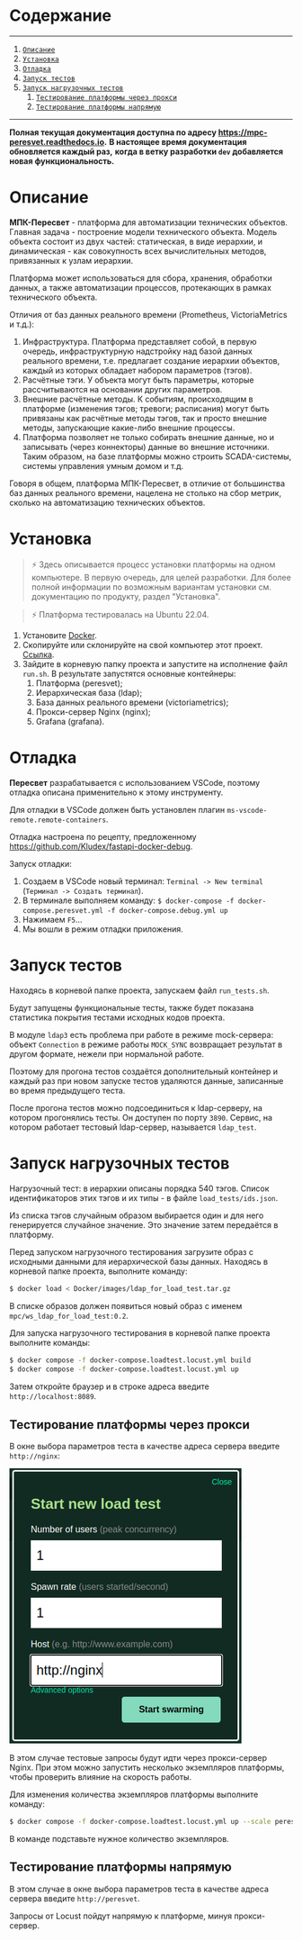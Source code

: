 # Содержание

---

1. [`Описание`](#description)
2. [`Установка`](#installing)
3. [`Отладка`](#debugging)
4. [`Запуск тестов`](#tests)
5. [`Запуск нагрузочных тестов`](#load_tests)
   1. [`Тестирование платформы через прокси`](#load_tests_over_proxy)
   2. [`Тестирование платформы напрямую`](#load_tests_direct)
---

**Полная текущая документация доступна по адресу https://mpc-peresvet.readthedocs.io.**
**В настоящее время документация обновляется каждый раз,**
**когда в ветку разработки ``dev`` добавляется**
**новая функциональность.**


# <a name="description"></a>Описание
**МПК-Пересвет** - платформа для автоматизации технических объектов.
Главная задача - построение модели технического объекта.
Модель объекта состоит из двух частей: статическая, в виде иерархии,
и динамическая - как совокупность всех вычислительных методов, привязанных
к узлам иерархии.

Платформа может использоваться для сбора, хранения, обработки данных, а также
автоматизации процессов, протекающих в рамках технического объекта.

Отличия от баз данных реального времени (Prometheus, VictoriaMetrics и т.д.):
1. Инфраструктура. Платформа представляет собой, в первую очередь,
   инфраструктурную надстройку над базой данных реального времени,
   т.е. предлагает создание иерархии объектов, каждый из которых обладает
   набором параметров (тэгов).
2. Расчётные тэги. У объекта могут быть параметры, которые рассчитываются
   на основании других параметров.
3. Внешние расчётные методы. К событиям, происходящим в платформе
   (изменения тэгов; тревоги; расписания) могут быть привязаны как
   расчётные методы тэгов, так и просто внешние методы,
   запускающие какие-либо внешние процессы.
4. Платформа позволяет не только собирать внешние данные, но и записывать
   (через коннекторы) данные во внешние источники.
   Таким образом, на базе платформы можно строить SCADA-системы,
   системы управления умным домом и т.д.

Говоря в общем, платформа МПК-Пересвет, в отличие от большинства баз данных
реального времени, нацелена не столько на сбор метрик,
сколько на автоматизацию технических объектов.

# <a name="installing"></a> Установка

> :zap: Здесь описывается процесс установки платформы на одном компьютере.
> В первую очередь, для целей разработки.
> Для более полной информации по возможным вариантам установки
> см. документацию по продукту, раздел "Установка".

> :zap: Платформа тестировалась на Ubuntu 22.04.

1. Установите [Docker](https://docs.docker.com/get-docker/).
2. Скопируйте или склонируйте на свой компьютер этот проект.
   [Ссылка](https://github.com/mp-co-ru/mpc-peresvet).
3. Зайдите в корневую папку проекта и запустите на исполнение файл ``run.sh``.
   В результате запустятся основные контейнеры:
   1. Платформа (peresvet);
   2. Иерархическая база (ldap);
   3. База данных реального времени (victoriametrics);
   4. Прокси-сервер Nginx (nginx);
   5. Grafana (grafana).


# <a name="debugging"></a> Отладка
**Пересвет** разрабатывается с использованием VSCode, поэтому отладка описана применительно к этому инструменту.

Для отладки в VSCode должен быть установлен плагин `ms-vscode-remote.remote-containers`.

Отладка настроена по рецепту, предложенному https://github.com/Kludex/fastapi-docker-debug.

Запуск отладки:
1. Создаем в VSCode новый терминал: `Terminal -> New terminal` (`Терминал -> Создать терминал`).
2. В терминале выполняем команду: ```$ docker-compose -f docker-compose.peresvet.yml -f docker-compose.debug.yml up```
3. Нажимаем `F5`...
4. Мы вошли в режим отладки приложения.

# <a name="tests"></a>Запуск тестов
Находясь в корневой папке проекта, запускаем файл `run_tests.sh`.

Будут запущены функциональные тесты, также будет показана статистика покрытия тестами исходных кодов проекта.

В модуле `ldap3` есть проблема при работе в режиме mock-сервера: объект `Connection` в режиме работы
`MOCK_SYNC` возвращает результат в другом формате, нежели при нормальной работе.

Поэтому для прогона тестов создаётся дополнительный контейнер и каждый раз при новом запуске тестов
удаляются данные, записанные во время предыдущего теста.

После прогона тестов можно подсоединиться к ldap-серверу, на котором прогонялись тесты. Он доступен по порту `3890`.
Сервис, на котором работает тестовый ldap-сервер, называется `ldap_test`.

# <a name="load_tests"></a>Запуск нагрузочных тестов
Нагрузочный тест: в иерархии описаны порядка 540 тэгов. Список идентификаторов
этих тэгов и их типы - в файле ``load_tests/ids.json``.

Из списка тэгов случайным образом выбирается один и для него генерируется
случайное значение. Это значение затем передаётся в платформу.

Перед запуском нагрузочного тестирования загрузите образ с исходными данными
для иерархической базы данных. Находясь в корневой папке проекта, выполните
команду:
```bash
$ docker load < Docker/images/ldap_for_load_test.tar.gz
```
В списке образов должен появиться новый образ с именем ``mpc/ws_ldap_for_load_test:0.2``.

Для запуска нагрузочного тестирования в корневой папке проекта выполните команды:
```bash
$ docker compose -f docker-compose.loadtest.locust.yml build
$ docker compose -f docker-compose.loadtest.locust.yml up
```

Затем откройте браузер и в строке адреса введите ``http://localhost:8089``.

## <a name="load_tests_over_proxy">Тестирование платформы через прокси
В окне выбора параметров теста в качестве адреса сервера введите
``http://nginx``:

![Locust](pics/locust.png "Locust")

В этом случае тестовые запросы будут идти через прокси-сервер Nginx.
При этом можно запустить несколько экземпляров платформы, чтобы
проверить влияние на скорость работы.

Для изменения количества экземпляров платформы выполните команду:
```bash
$ docker compose -f docker-compose.loadtest.locust.yml up --scale peresvet=<количество экземпляров>
```
В команде подставьте нужное количество экземпляров.

## <a name="load_tests_direct">Тестирование платформы напрямую
В этом случае в окне выбора параметров теста в качестве адреса сервера введите
``http://peresvet``.

Запросы от Locust пойдут напрямую к платформе, минуя прокси-сервер.
